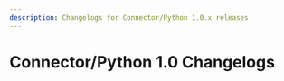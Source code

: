 ```yaml
---
description: Changelogs for Connector/Python 1.0.x releases
---
```


# Connector/Python 1.0 Changelogs

